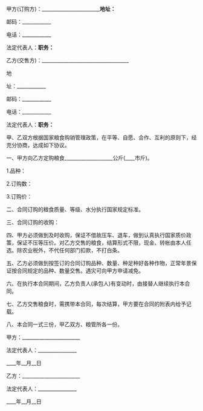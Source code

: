 
 


甲方(订购方)：____________________________________地址：____________


邮码：____________


电话：____________


法定代表人：____________职务：____________


乙方(交售方)：____________________________________


地


址：____________


邮码：____________


电话：____________


法定代表人：____________职务：____________


甲、乙双方根据国家粮食购销管理政策，在平等、自愿、合作、互利的原则下，经充分协商，达成如下协议。


一、甲方向乙方定购粮食____________________公斤(____市斤)。


1.品种：


2.订购数：


3.订购价：


二、合同订购的粮食质量、等级、水分执行国家规定标准。


三、合同订购的收购：


四、甲方必须做到及时收购，保证不借故压车、退车，做到认真执行国家质价政策，保证不压等压价。对乙方交售的粮食，结算形式不限，现金、转帐由本人任选。除农业税外，不代任何部门扣款，不打白条。


五、乙方必须做到按签订的合同订购品种、数量、种足种好各种作物，正常年景保证按合同规定的品种、数量交售。遇灾可向甲方申请减免。


六、在执行本合同期间，乙方负责人(承包人)有变动时，由接替人继续执行本合同。


七、乙方交售粮食时，需携带本合同，每次结算，甲方要在合同的附表内给予记载。


八、本合同一式三份，甲乙双方、粮管所各一份。


甲方：________________________


法定代表人：________________


____年__月__日


乙方：________________________


法定代表人：________________


____年__月__日
 


 

 
 
 
 
 
  


  
 

  


  


  
 
 
 
 


